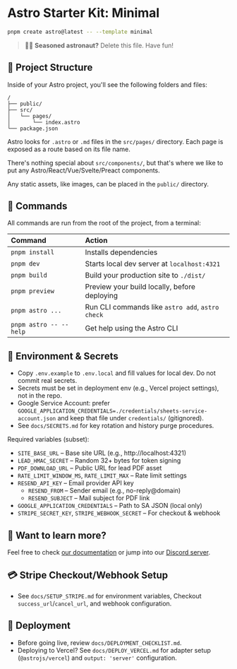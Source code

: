 # Astro Starter Kit: Minimal

```sh
pnpm create astro@latest -- --template minimal
```

> 🧑‍🚀 **Seasoned astronaut?** Delete this file. Have fun!

## 🚀 Project Structure

Inside of your Astro project, you'll see the following folders and files:

```text
/
├── public/
├── src/
│   └── pages/
│       └── index.astro
└── package.json
```

Astro looks for `.astro` or `.md` files in the `src/pages/` directory. Each page is exposed as a route based on its file name.

There's nothing special about `src/components/`, but that's where we like to put any Astro/React/Vue/Svelte/Preact components.

Any static assets, like images, can be placed in the `public/` directory.

## 🧞 Commands

All commands are run from the root of the project, from a terminal:

| Command                   | Action                                           |
| :------------------------ | :----------------------------------------------- |
| `pnpm install`             | Installs dependencies                            |
| `pnpm dev`             | Starts local dev server at `localhost:4321`      |
| `pnpm build`           | Build your production site to `./dist/`          |
| `pnpm preview`         | Preview your build locally, before deploying     |
| `pnpm astro ...`       | Run CLI commands like `astro add`, `astro check` |
| `pnpm astro -- --help` | Get help using the Astro CLI                     |

## 🔐 Environment & Secrets

- Copy `.env.example` to `.env.local` and fill values for local dev. Do not commit real secrets.
- Secrets must be set in deployment env (e.g., Vercel project settings), not in the repo.
- Google Service Account: prefer `GOOGLE_APPLICATION_CREDENTIALS=./credentials/sheets-service-account.json` and keep that file under `credentials/` (gitignored).
- See `docs/SECRETS.md` for key rotation and history purge procedures.

Required variables (subset):
- `SITE_BASE_URL` – Base site URL (e.g., http://localhost:4321)
- `LEAD_HMAC_SECRET` – Random 32+ bytes for token signing
- `PDF_DOWNLOAD_URL` – Public URL for lead PDF asset
- `RATE_LIMIT_WINDOW_MS`, `RATE_LIMIT_MAX` – Rate limit settings
- `RESEND_API_KEY` – Email provider API key
  - `RESEND_FROM` – Sender email (e.g., no-reply@domain)
  - `RESEND_SUBJECT` – Mail subject for PDF link
- `GOOGLE_APPLICATION_CREDENTIALS` – Path to SA JSON (local only)
- `STRIPE_SECRET_KEY`, `STRIPE_WEBHOOK_SECRET` – For checkout & webhook

## 👀 Want to learn more?

Feel free to check [our documentation](https://docs.astro.build) or jump into our [Discord server](https://astro.build/chat).

## 💳 Stripe Checkout/Webhook Setup
- See `docs/SETUP_STRIPE.md` for environment variables, Checkout `success_url`/`cancel_url`, and webhook configuration.

## 🚀 Deployment
- Before going live, review `docs/DEPLOYMENT_CHECKLIST.md`.
 - Deploying to Vercel? See `docs/DEPLOY_VERCEL.md` for adapter setup (`@astrojs/vercel`) and `output: 'server'` configuration.
